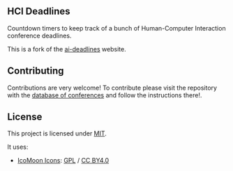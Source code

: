 ## HCI Deadlines

Countdown timers to keep track of a bunch of Human-Computer Interaction conference deadlines.

This is a fork of the [ai-deadlines](https://github.com/paperswithcode/ai-deadlines) website.

## Contributing

Contributions are very welcome! To contribute please visit the repository with the [database of conferences](https://github.com/hci-deadlines/conf-database) and follow the instructions there!.

## License

This project is licensed under [MIT][1].

It uses:

- [IcoMoon Icons](https://icomoon.io/#icons-icomoon): [GPL](http://www.gnu.org/licenses/gpl.html) / [CC BY4.0](http://creativecommons.org/licenses/by/4.0/)

[1]: https://abhshkdz.mit-license.org
